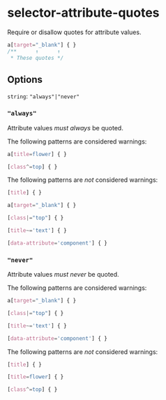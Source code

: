 # selector-attribute-quotes

Require or disallow quotes for attribute values.

```css
a[target="_blank"] { }
/**      ↑      ↑
 * These quotes */
```

## Options

`string`: `"always"|"never"`

### `"always"`

Attribute values *must always* be quoted.

The following patterns are considered warnings:

```css
a[title=flower] { }
```

```css
[class^=top] { }
```

The following patterns are *not* considered warnings:

```css
[title] { }
```

```css
a[target="_blank"] { }
```

```css
[class|="top"] { }
```

```css
[title~='text'] { }
```

```css
[data-attribute='component'] { }
```

### `"never"`

Attribute values *must never* be quoted.

The following patterns are considered warnings:

```css
a[target="_blank"] { }
```

```css
[class|="top"] { }
```

```css
[title~='text'] { }
```

```css
[data-attribute='component'] { }
```

The following patterns are *not* considered warnings:

```css
[title] { }
```

```css
[title=flower] { }
```

```css
[class^=top] { }
```
